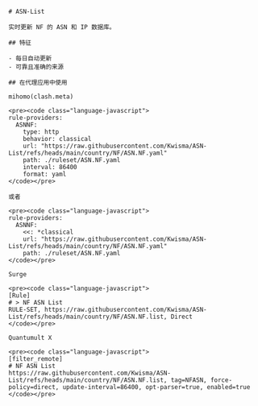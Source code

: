 
    # ASN-List
    
    实时更新 NF 的 ASN 和 IP 数据库。
    
    ## 特征
    
    - 每日自动更新
    - 可靠且准确的来源
    
    ## 在代理应用中使用
    
    mihomo(clash.meta)
   
    <pre><code class="language-javascript">
    rule-providers:
      ASNNF:
        type: http
        behavior: classical
        url: "https://raw.githubusercontent.com/Kwisma/ASN-List/refs/heads/main/country/NF/ASN.NF.yaml"
        path: ./ruleset/ASN.NF.yaml
        interval: 86400
        format: yaml
    </code></pre>

    或者

    <pre><code class="language-javascript">
    rule-providers:
      ASNNF:
        <<: *classical
        url: "https://raw.githubusercontent.com/Kwisma/ASN-List/refs/heads/main/country/NF/ASN.NF.yaml"
        path: ./ruleset/ASN.NF.yaml
    </code></pre>
    
    Surge
    
    <pre><code class="language-javascript">
    [Rule]
    # > NF ASN List
    RULE-SET, https://raw.githubusercontent.com/Kwisma/ASN-List/refs/heads/main/country/NF/ASN.NF.list, Direct
    </code></pre>
    
    Quantumult X
    
    <pre><code class="language-javascript">
    [filter_remote]
    # NF ASN List
    https://raw.githubusercontent.com/Kwisma/ASN-List/refs/heads/main/country/NF/ASN.NF.list, tag=NFASN, force-policy=direct, update-interval=86400, opt-parser=true, enabled=true
    </code></pre>
    